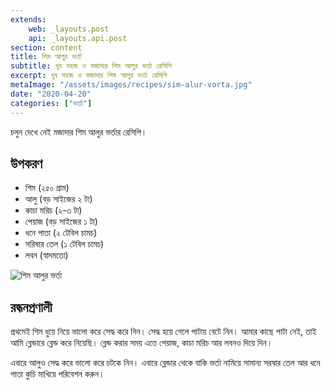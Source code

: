 ```yaml
---
extends:
    web: _layouts.post
    api: _layouts.api.post
section: content
title: শিম আলুর ভর্তা
subtitle: খুব সহজ ও মজাদার শিম আলুর ভর্তা রেসিপি
excerpt: খুব সহজ ও মজাদার শিম আলুর ভর্তা রেসিপি
metaImage: "/assets/images/recipes/sim-alur-vorta.jpg"
date: "2020-04-20"
categories: ["ভর্তা"]
---
```


চলুন দেখে নেই মজাদার শিম আলুর ভর্তার রেসিপি।

## উপকরণ

- শিম (২৫০ গ্রাম)
- আলু (বড় সাইজের ২ টা)
- কাচা মরিচ (২-৩ টা)
- পেয়াজ (বড় সাইজের ১ টা)
- ধনে পাতা (২ টেবিল চামচ)
- সরিষার তেল (১ টেবিল চামচ)
- লবন (স্বাদমতো)

![শিম আলুর ভর্তা](/assets/images/recipes/sim-alur-vorta.jpg)

## রন্ধনপ্রণালী

প্রথমেই শিম ধুয়ে নিয়ে ভালো করে সেদ্ধ করে নিন। সেদ্ধ হয়ে গেলে পাটায় বেটে নিন। আমার কাছে পাটা নেই, তাই
আমি ব্লেন্ডারে ব্লেন্ড করে নিয়েছি। ব্লেন্ড করার সময় এতে পেয়াজ, কাচা মরিচ আর লবনও দিয়ে দিন।

এবারে আলুও সেদ্ধ করে ভালো করে চটকে নিন। এবারে ব্লেন্ডার থেকে বাকি ভর্তা নামিয়ে সামান্য সরষার তেল আর
ধনে পাতা কুচি মাখিয়ে পরিবেশন করুন।
